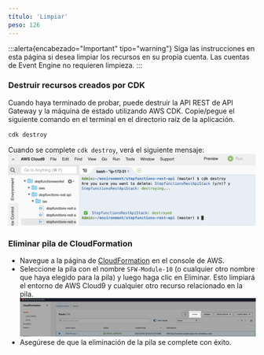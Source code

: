 ```yaml
---
título: 'Limpiar'
peso: 126
---
```


:::alerta{encabezado="Important" tipo="warning"}
Siga las instrucciones en esta página si desea limpiar los recursos en su propia cuenta. Las cuentas de Event Engine no requieren limpieza.
:::

### Destruir recursos creados por CDK

Cuando haya terminado de probar, puede destruir la API REST de API Gateway y la máquina de estado utilizando AWS CDK. Copie/pegue el siguiente comando en el terminal en el directorio raíz de la aplicación.

```bash
cdk destroy
```

Cuando se complete `cdk destroy`, verá el siguiente mensaje:
![CDK Destroy](/static/img/module-10/cdk-destroy.png)

### Eliminar pila de CloudFormation

- Navegue a la página de [CloudFormation](https://console.aws.amazon.com/cloudformation/home) en el console de AWS.
- Seleccione la pila con el nombre `SFW-Module-10` (o cualquier otro nombre que haya elegido para la pila) y luego haga clic en Eliminar. Esto limpiará el entorno de AWS Cloud9 y cualquier otro recurso relacionado en la pila.
  ![CloudFormation delete](/static/img/setup/setup-cloudformation-delete.png)
- Asegúrese de que la eliminación de la pila se complete con éxito.
